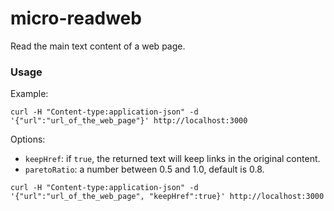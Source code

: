 # micro-readweb

Read the main text content of a web page.

### Usage

Example:

`curl -H "Content-type:application-json" -d '{"url":"url_of_the_web_page"}' http://localhost:3000`

Options:

* `keepHref`: if `true`, the returned text will keep links in the original content.
* `paretoRatio`: a number between 0.5 and 1.0, default is 0.8.

`curl -H "Content-type:application-json" -d '{"url":"url_of_the_web_page", "keepHref":true}' http://localhost:3000`
